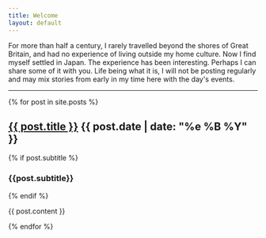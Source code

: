 ```yaml
---
title: Welcome
layout: default
---
```

For more than half a century, I rarely travelled beyond the shores of Great Britain, and had no experience of living outside my home culture. Now I find myself settled in Japan. The experience has been interesting. Perhaps I can share some of it with you. Life being what it is, I will not be posting regularly and may mix stories from early in my time here with the day's events.

***
{% for post in site.posts %}
<h2 class="post-title"><a href="{{ post.permalink }}">{{ post.title }}</a> {{ post.date | date: "%e %B %Y" }}</h2>
{% if post.subtitle %}
<h3 class="post-subtitle">{{post.subtitle}}</h3>
{% endif %}
<p>{{ post.content }}</p>
{% endfor %}
